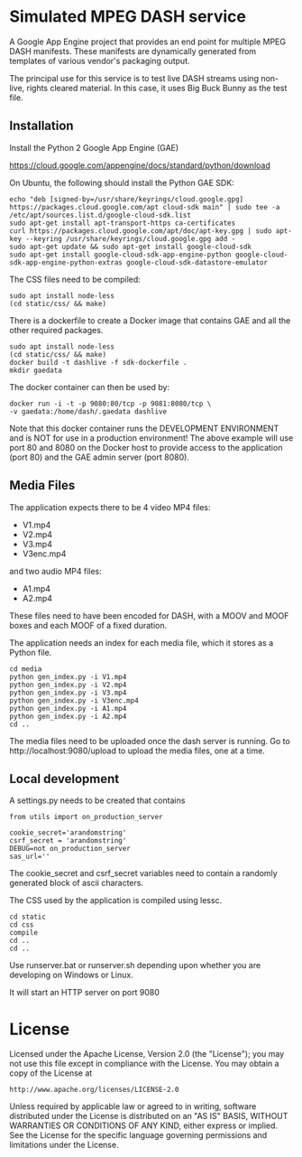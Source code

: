 Simulated MPEG DASH service
===========================

A Google App Engine project that provides an end point for multiple MPEG DASH
manifests. These manifests are dynamically generated from templates of various
vendor's packaging output.

The principal use for this service is to test live DASH streams using
non-live, rights cleared material. In this case, it uses Big Buck Bunny
as the test file.

Installation
------------
Install the Python 2 Google App Engine (GAE)
 
https://cloud.google.com/appengine/docs/standard/python/download

On Ubuntu, the following should install the Python GAE SDK:

    echo "deb [signed-by=/usr/share/keyrings/cloud.google.gpg] https://packages.cloud.google.com/apt cloud-sdk main" | sudo tee -a /etc/apt/sources.list.d/google-cloud-sdk.list
	sudo apt-get install apt-transport-https ca-certificates
	curl https://packages.cloud.google.com/apt/doc/apt-key.gpg | sudo apt-key --keyring /usr/share/keyrings/cloud.google.gpg add -
	sudo apt-get update && sudo apt-get install google-cloud-sdk
    sudo apt-get install google-cloud-sdk-app-engine-python google-cloud-sdk-app-engine-python-extras google-cloud-sdk-datastore-emulator

The CSS files need to be compiled:

	sudo apt install node-less
    (cd static/css/ && make)

There is a dockerfile to create a Docker image that contains GAE and
all the other required packages.

	sudo apt install node-less
    (cd static/css/ && make)
    docker build -t dashlive -f sdk-dockerfile .
    mkdir gaedata

The docker container can then be used by:

    docker run -i -t -p 9080:80/tcp -p 9081:8080/tcp \
    -v gaedata:/home/dash/.gaedata dashlive

Note that this docker container runs the DEVELOPMENT ENVIRONMENT
and is NOT for use in a production environment! The above example
will use port 80 and 8080 on the Docker host to provide access to
the application (port 80) and the GAE admin server (port 8080).

Media Files
-----------
The application expects there to be 4 video MP4 files:

* V1.mp4
* V2.mp4
* V3.mp4
* V3enc.mp4

and two audio MP4 files:

* A1.mp4
* A2.mp4

These files need to have been encoded for DASH, with a MOOV and MOOF boxes
and each MOOF of a fixed duration.

The application needs an index for each media file, which it stores as a
Python file.

    cd media
    python gen_index.py -i V1.mp4
    python gen_index.py -i V2.mp4
    python gen_index.py -i V3.mp4
    python gen_index.py -i V3enc.mp4
    python gen_index.py -i A1.mp4
    python gen_index.py -i A2.mp4
    cd ..

The media files need to be uploaded once the dash server is running. Go to
http://localhost:9080/upload to upload the media files, one at a time.

Local development
-----------------
A settings.py needs to be created that contains 

    from utils import on_production_server

    cookie_secret='arandomstring'
    csrf_secret = 'arandomstring'
    DEBUG=not on_production_server
    sas_url=''
 
The cookie_secret and csrf_secret variables need to contain a randomly
generated block of ascii characters.

The CSS used by the application is compiled using lessc.

    cd static
    cd css
    compile
    cd ..
    cd ..

Use runserver.bat or runserver.sh depending upon whether you are developing
on Windows or Linux.

It will start an HTTP server on port 9080

License
=======
Licensed under the Apache License, Version 2.0 (the "License");
you may not use this file except in compliance with the License.
You may obtain a copy of the License at

    http://www.apache.org/licenses/LICENSE-2.0

Unless required by applicable law or agreed to in writing, software
distributed under the License is distributed on an "AS IS" BASIS,
WITHOUT WARRANTIES OR CONDITIONS OF ANY KIND, either express or implied.
See the License for the specific language governing permissions and
limitations under the License.
